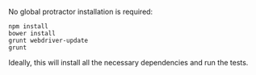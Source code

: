 No global protractor installation is required:
```
npm install
bower install
grunt webdriver-update
grunt
```
Ideally, this will install all the necessary dependencies and run the tests.

